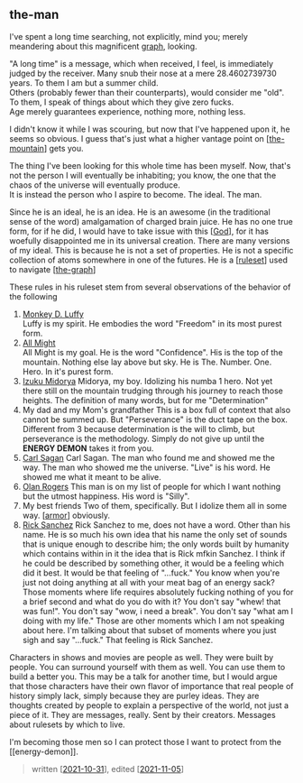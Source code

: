 ## the-man

I've spent a long time searching, not explicitly, mind you; merely meandering about this magnificent [graph](../the-graph.md), looking.  

"A long time" is a message, which when received, I feel, is immediately judged by the receiver. Many snub their nose at a mere 28.4602739730 years. To them I am but a summer child.  
Others (probably fewer than their counterparts), would consider me "old". To them, I speak of things about which they give zero fucks.  
Age merely guarantees experience, nothing more, nothing less.

I didn't know it while I was scouring, but now that I've happened upon it, he seems so obvious. I guess that's just what a higher vantage point on [[the-mountain]] gets you.

The thing I've been looking for this whole time has been myself. Now, that's not the person I will eventually be inhabiting; you know, the one that the chaos of the universe will eventually produce.  
  It is instead the person who I aspire to become. The ideal. The man.

Since he is an ideal, he is an idea. He is an awesome (in the traditional sense of the word) amalgamation of charged brain juice. He has no one true form, for if he did, I would have to take issue with this [[God]], for it has woefully disappointed me in its universal creation.
There are many versions of my ideal. This is because he is not a set of properties. He is not a specific collection of atoms somewhere in one of the futures. He is a [[ruleset]] used to navigate [[the-graph]]

These rules in his ruleset stem from several observations of the behavior of the following

1. [Monkey D. Luffy](https://onepiece.fandom.com/wiki/Monkey_D._Luffy)  
  Luffy is my spirit.
  He embodies the word "Freedom" in its most purest form.
2. [All Might](https://myheroacademia.fandom.com/wiki/Toshinori_Yagi)  
  All Might is my goal. He is the word "Confidence". His is the top of the mountain. Nothing else lay above but sky.
  He is The. Number. One. Hero. In it's purest form.
3. [Izuku Midorya](https://myheroacademia.fandom.com/wiki/Izuku_Midoriya)
  Midorya, my boy. Idolizing his numba 1 hero. Not yet there still on the mountain trudging through his journey to reach those heights.
  The definition of many words, but for me "Determination"
4. My dad and my Mom's grandfather
  This is a box full of context that also cannot be summed up. But "Perseverance" is the duct tape on the box.
  Different from 3 because determination is the will to climb, but perseverance is the methodology. Simply do not give up until the **ENERGY DEMON** takes it from you.
5. [Carl Sagan](https://en.wikipedia.org/wiki/Carl_Sagan)
  Carl Sagan. The man who found me and showed me the way. The man who showed me the universe.
  "Live" is his word. He showed me what it meant to be alive.
6. [Olan Rogers](https://www.youtube.com/watch?v=cZO9tMetxno)
  This man is on my list of people for which I want nothing but the utmost happiness.
  His word is "Silly".
7. My best friends
  Two of them, specifically. But I idolize them all in some way.
  [[armor]] obviously.
8. [Rick Sanchez](https://rickandmorty.fandom.com/wiki/Rick_Sanchez)
  Rick Sanchez to me, does not have a word. Other than his name. He is so much his own idea that his name the only set of sounds that is unique enough to describe him; the only words built by humanity which contains within in it the idea that is Rick mfkin Sanchez.
  I think if he could be described by something other, it would be a feeling which did it best.
  It would be that feeling of "...fuck."
  You know when you're just not doing anything at all with your meat bag of an energy sack? Those moments where life requires absolutely fucking nothing of you for a brief second and what do you do with it? You don't say "whew! that was fun!". You don't say "wow, i need a break". You don't say "what am I doing with my life." Those are other moments which I am not speaking about here.
  I'm talking about that subset of moments where you just sigh and say "...fuck."
  That feeling is Rick Sanchez.

Characters in shows and movies are people as well. They were built by people. You can surround yourself with them as well. You can use them to build a better you.
This may be a talk for another time, but I would argue that those characters have their own flavor of importance that real people of history simply lack, simply because they are purley ideas. They are thoughts created by people to explain a perspective of the world, not just a piece of it.
They are messages, really. Sent by their creators. Messages about rulesets by which to live.

I'm becoming those men so I can protect those I want to protect from the [[energy-demon]].

> written [[2021-10-31]], edited [[2021-11-05]]

[//begin]: # "Autogenerated link references for markdown compatibility"
[the-mountain]: ../the-mountain "the-mountain"
[God]: ../God "God"
[ruleset]: ../ruleset "ruleset"
[the-graph]: ../the-graph "the-graph"
[armor]: ../armor "armor"
[2021-10-31]: 2021-10-31 "Friday, October 31, 2021"
[2021-11-05]: 2021-11-05 "Friday, November 5, 2021"
[//end]: # "Autogenerated link references"
